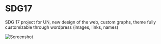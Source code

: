 


# SDG17
 SDG 17 project for UN, new design of the web, custom graphs, theme fully customizable through wordpress (images, links, names)
 
![Screenshot](/img/SDG17prewiev.png?raw=true "Title")

